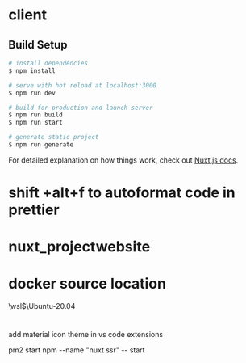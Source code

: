 # client

## Build Setup

```bash
# install dependencies
$ npm install

# serve with hot reload at localhost:3000
$ npm run dev

# build for production and launch server
$ npm run build
$ npm run start

# generate static project
$ npm run generate
```

For detailed explanation on how things work, check out [Nuxt.js docs](https://nuxtjs.org).


# shift +alt+f to autoformat code in prettier
# nuxt_projectwebsite


# docker source location
\\wsl$\Ubuntu-20.04


# 
add material icon theme in vs code extensions 


pm2 start npm --name "nuxt ssr" -- start
